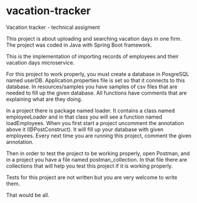# vacation-tracker
Vacation tracker - technical assigment

This project is about uploading and searching vacation days in one firm. The project was coded in Java with Spring Boot framework.

This is the implementation of importing records of employees and their vacation days microservice.

For this project to work properly, you must create a database in PosgreSQL named userDB. Application.properties file is set so that it connects to this database. In resources/samples you have samples of csv files that are needed to fill up the given database. All functions have comments that are explaining what are they doing.

In a project there is package named loader. It contains a class named employeeLoader and in that class you will see a function named loadEmployees. When you first start a project uncomment the annotation above it (@PostConstruct). It will fill up your database with given employees. Every next time you are running this project, comment the given annotation.

Then in order to test the project to be working properly, open Postman, and in a project you have a file named postman_collection. In that file there are collections that will help you test this project if it is working properly.

Tests for this project are not written but you are very welcome to write them.

That would be all.
